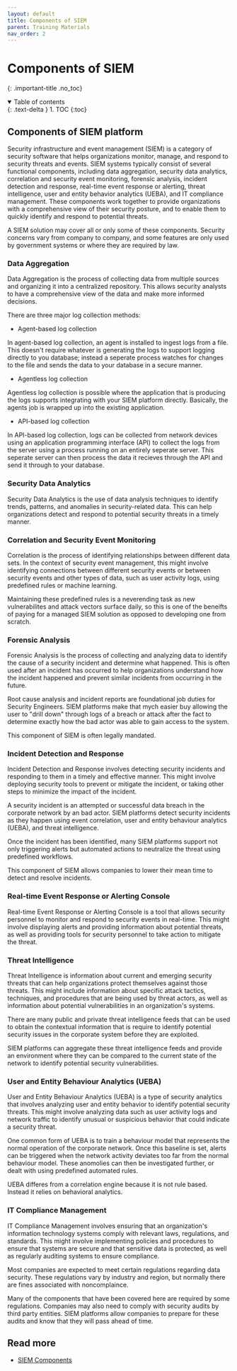 ```yaml
---
layout: default
title: Components of SIEM
parent: Training Materials
nav_order: 2
---
```

# Components of SIEM
{: .important-title .no_toc}

<details open markdown="block">
  <summary>
    Table of contents
  </summary>
  {: .text-delta }
1. TOC
{:toc}
</details>

## Components of SIEM platform
Security infrastructure and event management (SIEM) is a category of security software that helps organizations monitor, manage, and respond to security threats and events. SIEM systems typically consist of several functional components, including data aggregation, security data analytics, correlation and security event monitoring, forensic analysis, incident detection and response, real-time event response or alerting, threat intelligence, user and entity behavior analytics (UEBA), and IT compliance management. These components work together to provide organizations with a comprehensive view of their security posture, and to enable them to quickly identify and respond to potential threats.

A SIEM solution may cover all or only some of these components. Security concerns vary from company to company, and some features are only used by government systems or where they are required by law.

### Data Aggregation
Data Aggregation is the process of collecting data from multiple sources and organizing it into a centralized repository. This allows security analysts to have a comprehensive view of the data and make more informed decisions.

There are three major log collection methods:
- Agent-based log collection

In agent-based log collection, an agent is installed to ingest logs from a file. This doesn't require whatever is generating the logs to support logging directly to you database; instead a seperate process watches for changes to the file and sends the data to your database in a secure manner.

- Agentless log collection

Agentless log collection is possible where the application that is producing the logs supports integrating with your SIEM platform directly. Basically, the agents job is wrapped up into the existing application.

- API-based log collection

In API-based log collection, logs can be collected from network devices using an application programming interface (API) to collect the logs from the server using a process running on an entirely seperate server. This seperate server can then process the data it recieves through the API and send it through to your database.

### Security Data Analytics
Security Data Analytics is the use of data analysis techniques to identify trends, patterns, and anomalies in security-related data. This can help organizations detect and respond to potential security threats in a timely manner.

### Correlation and Security Event Monitoring
Correlation is the process of identifying relationships between different data sets. In the context of security event management, this might involve identifying connections between different security events or between security events and other types of data, such as user activity logs, using predefined rules or machine learning.

Maintaining these predefined rules is a neverending task as new vulnerabilites and attack vectors surface daily, so this is one of the beneifts of paying for a managed SIEM solution as opposed to developing one from scratch.

### Forensic Analysis
Forensic Analysis is the process of collecting and analyzing data to identify the cause of a security incident and determine what happened. This is often used after an incident has occurred to help organizations understand how the incident happened and prevent similar incidents from occurring in the future.

Root cause analysis and incident reports are foundational job duties for Security Engineers. SIEM platforms make that mych easier buy allowing the user to "drill down" through logs of a breach or attack after the fact to determine exactly how the bad actor was able to gain access to the system.

This component of SIEM is often legally mandated.

### Incident Detection and Response
Incident Detection and Response involves detecting security incidents and responding to them in a timely and effective manner. This might involve deploying security tools to prevent or mitigate the incident, or taking other steps to minimize the impact of the incident.

A security incident is an attempted or successful data breach in the corporate network by an bad actor. SIEM platforms detect security incidents as they happen using event correlation, user and entity behaviour analytics (UEBA), and threat intelligence.

Once the incident has been identified, many SIEM platforms support not only triggering alerts but automated actions to neutralize the threat using predefined workflows.

This component of SIEM allows companies to lower their mean time to detect and resolve incidents.

### Real-time Event Response or Alerting Console
Real-time Event Response or Alerting Console is a tool that allows security personnel to monitor and respond to security events in real-time. This might involve displaying alerts and providing information about potential threats, as well as providing tools for security personnel to take action to mitigate the threat.

### Threat Intelligence
Threat Intelligence is information about current and emerging security threats that can help organizations protect themselves against those threats. This might include information about specific attack tactics, techniques, and procedures that are being used by threat actors, as well as information about potential vulnerabilities in an organization's systems.

There are many public and private threat intelligence feeds that can be used to obtain the contextual information that is require to identify potential security issues in the corporate system before they are exploited.

SIEM platforms can aggregate these threat intelligence feeds and provide an environment where they can be compared to the current state of the network to identify potential security vulnerabilities.

### User and Entity Behaviour Analytics (UEBA)
User and Entity Behaviour Analytics (UEBA) is a type of security analytics that involves analyzing user and entity behavior to identify potential security threats. This might involve analyzing data such as user activity logs and network traffic to identify unusual or suspicious behavior that could indicate a security threat.

One common form of UEBA is to train a behaviour model that represents the normal operation of the corporate network. Once this baseline is set, alerts can be triggered when the network activity deviates too far from the normal behaviour model. These anomolies can then be investigated further, or dealt with using predefined automated rules.

UEBA differes from a correlation engine because it is not rule based. Instead it relies on behavioral analytics.

### IT Compliance Management
IT Compliance Management involves ensuring that an organization's information technology systems comply with relevant laws, regulations, and standards. This might involve implementing policies and procedures to ensure that systems are secure and that sensitive data is protected, as well as regularly auditing systems to ensure compliance.

Most companies are expected to meet certain regulations regarding data security. These regulations vary by industry and region, but normally there are fines associated with noncomplaince.

Many of the components that have been covered here are required by some regulations. Companies may also need to comply with security audits by third party entities. SIEM platforms allow companies to prepare for these audits and know that they will pass ahead of time.

## Read more
- [SIEM Components](https://www.manageengine.com/log-management/siem/siem-components.html)
